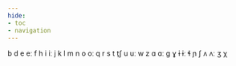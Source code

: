 ```yaml
---
hide:
- toc
- navigation
---
```

b
d
e
eː
f
h
i
iː
j
k
l
m
n
o
oː
q
r
s
t
t̠ʃ
u
uː
w
z
ɑ
ɑː
ɡ
ɣ
ɨ
ɨː
ɬ
ɲ
ʃ
ʌ
ʌː
ʒ
χ

